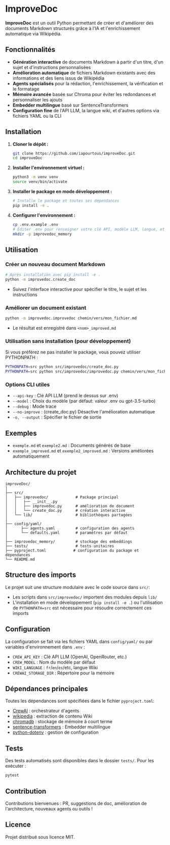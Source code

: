 # ImproveDoc

**ImproveDoc** est un outil Python permettant de créer et d'améliorer des documents Markdown structurés grâce à l'IA et l'enrichissement automatique via Wikipédia.

## Fonctionnalités

- **Génération interactive** de documents Markdown à partir d'un titre, d'un sujet et d'instructions personnalisées
- **Amélioration automatique** de fichiers Markdown existants avec des informations et des liens issus de Wikipédia
- **Agents spécialisés** pour la rédaction, l'enrichissement, la vérification et le formatage
- **Mémoire avancée** basée sur Chroma pour éviter les redondances et personnaliser les ajouts
- **Embedder multilingue** basé sur SentenceTransformers
- **Configuration fine** de l'API LLM, la langue wiki, et d'autres options via fichiers YAML ou la CLI

## Installation

1. **Cloner le dépôt :**
   ```bash
   git clone https://github.com/iapourtous/improveDoc.git
   cd improveDoc
   ```

2. **Installer l'environnement virtuel :**
   ```bash
   python3 -m venv venv
   source venv/bin/activate
   ```

3. **Installer le package en mode développement :**
   ```bash
   # Installe le package et toutes ses dépendances
   pip install -e .
   ```

4. **Configurer l'environnement :**
   ```bash
   cp .env.example .env
   # Éditer .env pour renseigner votre clé API, modèle LLM, langue, etc.
   mkdir -p improvedoc_memory
   ```

## Utilisation

### Créer un nouveau document Markdown

```bash
# Après installation avec pip install -e .
python -m improvedoc.create_doc
```

* Suivez l'interface interactive pour spécifier le titre, le sujet et les instructions

### Améliorer un document existant

```bash
python -m improvedoc.improvedoc chemin/vers/mon_fichier.md
```

* Le résultat est enregistré dans `<nom>_improved.md`

### Utilisation sans installation (pour développement)

Si vous préférez ne pas installer le package, vous pouvez utiliser PYTHONPATH :

```bash
PYTHONPATH=src python src/improvedoc/create_doc.py
PYTHONPATH=src python src/improvedoc/improvedoc.py chemin/vers/mon_fichier.md
```

### Options CLI utiles
* `--api-key` : Clé API LLM (prend le dessus sur .env)
* `--model` : Choix du modèle (par défaut: valeur .env ou gpt-3.5-turbo)
* `--debug` : Mode trace
* `--no-improve` : (create_doc.py) Désactive l'amélioration automatique
* `-o, --output` : Spécifier le fichier de sortie

## Exemples

* `exemple.md` et `exemple2.md` : Documents générés de base
* `exemple_improved.md` et `exemple2_improved.md` : Versions améliorées automatiquement

## Architecture du projet

```
improveDoc/
│
├── src/
│   ├── improvedoc/            # Package principal
│   │   ├── __init__.py
│   │   ├── improvedoc.py      # amélioration de document
│   │   └── create_doc.py      # création interactive
│   └── lib/                   # bibliothèques partagées
│
├── config/yaml/
│      ├── agents.yaml         # configuration des agents
│      └── defaults.yaml       # paramètres par défaut
│
├── improvedoc_memory/         # stockage des embeddings
├── tests/                     # tests unitaires
├── pyproject.toml            # configuration du package et dépendances
└── README.md
```

## Structure des imports

Le projet suit une structure modulaire avec le code source dans `src/`:

- Les scripts dans `src/improvedoc/` importent des modules depuis `lib/`
- L'installation en mode développement (`pip install -e .`) ou l'utilisation de `PYTHONPATH=src` est nécessaire pour résoudre correctement ces imports

## Configuration

La configuration se fait via les fichiers YAML dans `config/yaml/` ou par variables d'environnement dans `.env` :

* `CREW_API_KEY` : Clé API LLM (OpenAI, OpenRouter, etc.)
* `CREW_MODEL` : Nom du modèle par défaut
* `WIKI_LANGUAGE` : `fr`/`en`/`es`/etc, langue Wiki
* `CREWAI_STORAGE_DIR` : Répertoire pour la mémoire

## Dépendances principales

Toutes les dépendances sont spécifiées dans le fichier `pyproject.toml`:

* [CrewAI](https://github.com/joaomdmoura/crewAI) : orchestrateur d'agents
* [wikipedia](https://pypi.org/project/wikipedia/) : extraction de contenu Wiki
* [chromadb](https://docs.trychroma.com/) : stockage de mémoire à court terme
* [sentence-transformers](https://www.sbert.net/) : Embedder multilingue
* [python-dotenv](https://pypi.org/project/python-dotenv/) : gestion de configuration

## Tests

Des tests automatisés sont disponibles dans le dossier `tests/`. Pour les exécuter :

```bash
pytest
```

## Contribution

Contributions bienvenues : PR, suggestions de doc, amélioration de l'architecture, nouveaux agents ou outils !

## Licence

Projet distribué sous licence MIT.